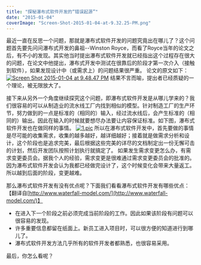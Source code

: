 ```yaml
---
title: "探秘瀑布式软件开发的“错误起源”"
date: "2015-01-04"
coverImage: "Screen-Shot-2015-01-04-at-9.32.25-PM.png"
---
```


最近一直在反思一个问题，那就是瀑布式软件开发的问题究竟出在哪儿了？这个问题首先要先问问瀑布式开发的鼻祖--Winston Royce，而看了Royce当年的论文之后，有不小的发现。其实他当时提出瀑布式软件开发就已经指出这个过程存在很大的问题，在论文中他提出，瀑布式开发中测试在很靠后的阶段才第一次介入（接触到软件），如果发现设计中（或需求上）的问题结果很严重。 论文的原文如下： [![Screen Shot 2015-01-04 at 9.48.47 PM](/wp-content/uploads/2015/01/Screen-Shot-2015-01-04-at-9.48.47-PM.png)](/wp-content/uploads/2015/01/Screen-Shot-2015-01-04-at-9.48.47-PM.png) 结果不言而喻，提出者已经质疑的一个理论，被无限放大了。

接下来从另外一个角度继续探究这个问题，即瀑布式软件开发是从哪儿学来的？我们很容易的可以从制造业的流水线工厂内找到相似的模型。针对制造工厂的生产环节，努力做到的一点是标准的（相同的）输入，经过流水线后，会产生标准的（相同的）输出。因此在输入的时候就要想尽办法要让内容保证标准。如下图，瀑布式软件开发也在做同样的事情。 [![1.pic](/wp-content/uploads/2015/01/1.pic_-e1420380405170-1024x760.jpg)](/wp-content/uploads/2015/01/1.pic_-e1420380405170.jpg) 所以在瀑布式软件开发中，首先要做的事情是尽可能的收集需求，收集的越多越好，越详细越好；接着就是做需求分析和设计，这个阶段也是追求完美，最后根据这些完美的详尽的文档制定出一份无懈可击的计划，然后开发团队按照计划执行就搞定了。 如果发生需求变更怎么办，有需求变更委员会。据我个人的经验，需求变更是很难通过需求变更委员会的批准的。因为瀑布式软件开发会认为我都已经做完设计了，这个时候变化会带来大量返工。所以越到后面的阶段，变更越难。

那么瀑布式软件开发有没有优点呢？下面我们看看瀑布式软件开发有哪些优点：【翻译自[http://www.waterfall-model.com/](http://www.waterfall-model.com/)】

- 在进入下一个阶段之前必须完成当前阶段的工作。因此如果该阶段有问题可以很容易的发现。
- 许多重要信息都留在纸面上。新员工进入项目时，可以很方便的知道进行到哪儿了。
- 瀑布式软件开发方法几乎所有的软件开发者都熟悉，也很容易采用。

最后，你怎么看呢？
